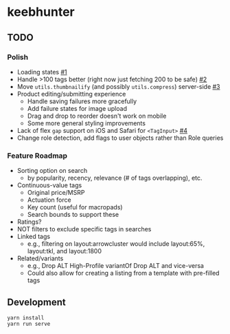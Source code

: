 # keebhunter

## TODO
### Polish
- Loading states [#1](/../../issues/1)
- Handle >100 tags better (right now just fetching 200 to be safe) [#2](/../../issues/2)
- Move `utils.thumbnailify` (and possibly `utils.compress`) server-side [#3](/../../issues/3)
- Product editing/submitting experience
  - Handle saving failures more gracefully
  - Add failure states for image upload
  - Drag and drop to reorder doesn't work on mobile
  - Some more general styling improvements
- Lack of flex `gap` support on iOS and Safari for `<TagInput>` [#4](/../../issues/4)
- Change role detection, add flags to user objects rather than Role queries

### Feature Roadmap
- Sorting option on search
  - by popularity, recency, relevance (# of tags overlapping), etc.
- Continuous-value tags
  - Original price/MSRP
  - Actuation force
  - Key count (useful for macropads)
  - Search bounds to support these
- Ratings?
- NOT filters to exclude specific tags in searches
- Linked tags
  - e.g., filtering on layout:arrowcluster would include layout:65%, layout:tkl, and layout:1800
- Related/variants
  - e.g., Drop ALT High-Profile variantOf Drop ALT and vice-versa
  - Could also allow for creating a listing from a template with pre-filled tags

## Development
```
yarn install
yarn run serve
```